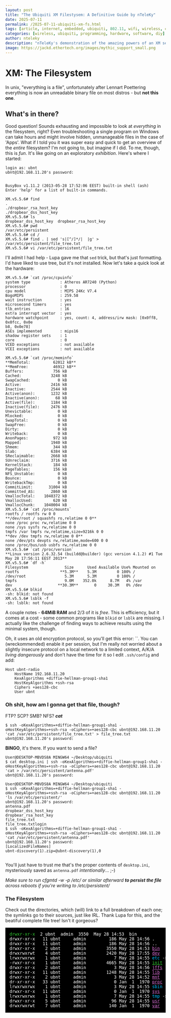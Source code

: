 ```yaml
---
layout: post
title: "The Ubiquiti XM Filestysem: A Definitive Guide by nTeleKy"
date: 2025-07-11
permalink: /2025-07-11-ubiquiti-xm-fs.html
tags: [article, internet, embedded, ubiquiti, 802.11, wifi, wireless, cli, programming]
categories: [wireless, ubiquiti, programming, hardware, software, diy]
author: nteleky
description: "nTeleKy's demonstration of the amazing powers of an XM series radio from Ubiquiti; what Ubiquiti hardware used to be like and why it's awesome; programming the radios and interfacing with them via SSH and the linux/windows CLI; interference mitigation; much, much more! in this episode we take the deepest dive into the filesystem!"
image: https://jackd.ethertech.org/images/mythic_support_small.png
---
```


# XM: The Filesystem

In unix, "everything is a file", unfortunately after Lennart Poettering everything is now an unreadable binary file on most distros - but **not this one**.

## What's in there?

Good question!  Sounds exhausting and impossible to look at *everything* in the filesystem, right?  Even troubleshooting a single program on Windows can take hours and might involve hidden, unmanageable files in the case of 'Apps'.  What if I told you it was super easy and quick to get an overview of the *entire* filesystem?  I'm not going to, but imagine if I did.  To me, though, this is *fun*.  It's like going on an exploratory *exhibition*.  Here's where I started:

```
login as: ubnt
ubnt@192.168.11.20's password:


BusyBox v1.11.2 (2013-05-28 17:52:06 EEST) built-in shell (ash)
Enter 'help' for a list of built-in commands.

XM.v5.5.6# find
.
./dropbear_rsa_host_key
./dropbear_dss_host_key
XM.v5.5.6# ls
dropbear_dss_host_key  dropbear_rsa_host_key
XM.v5.5.6# pwd
/var/etc/persistent
XM.v5.5.6# cd /
XM.v5.5.6# find . | sed 's|[^/]*/|  |g' > /var/etc/persistent/file_tree.txt
XM.v5.5.6# vi /var/etc/persistent/file_tree.txt
```

I'll admit I had help - Lupa gave me that `sed` trick, but that's just formatting.  I'd have liked to use tree, but it's not installed.  Now let's take a quick look at the hardware:

```
XM.v5.5.6# `cat /proc/cpuinfo`
system type             : Atheros AR7240 (Python)
processor               : 0
cpu model               : MIPS 24Kc V7.4
BogoMIPS                : 259.58
wait instruction        : yes
microsecond timers      : yes
tlb_entries             : 16
extra interrupt vector  : yes
hardware watchpoint     : yes, count: 4, address/irw mask: [0x0ff8, 0x0fcc, 0x0e                                                                                                                                                             b8, 0x0e78]
ASEs implemented        : mips16
shadow register sets    : 1
core                    : 0
VCED exceptions         : not available
VCEI exceptions         : not available

XM.v5.5.6# `cat /proc/meminfo`
**MemTotal:          62012 kB**
**MemFree:           46912 kB**
Buffers:             756 kB
Cached:             3248 kB
SwapCached:            0 kB
Active:             2416 kB
Inactive:           2544 kB
Active(anon):       1232 kB
Inactive(anon):       68 kB
Active(file):       1184 kB
Inactive(file):     2476 kB
Unevictable:           0 kB
Mlocked:               0 kB
SwapTotal:             0 kB
SwapFree:              0 kB
Dirty:                 0 kB
Writeback:             0 kB
AnonPages:           972 kB
Mapped:             1940 kB
Shmem:               344 kB
Slab:               6384 kB
SReclaimable:       2668 kB
SUnreclaim:         3716 kB
KernelStack:         184 kB
PageTables:          156 kB
NFS_Unstable:          0 kB
Bounce:                0 kB
WritebackTmp:          0 kB
CommitLimit:       31004 kB
Committed_AS:       2860 kB
VmallocTotal:    1048372 kB
VmallocUsed:         620 kB
VmallocChunk:    1040004 kB
XM.v5.5.6# `cat /proc/mounts`
rootfs / rootfs rw 0 0
**/dev/root / squashfs ro,relatime 0 0**
none /proc proc rw,relatime 0 0
none /sys sysfs rw,relatime 0 0
tmpfs /var tmpfs rw,relatime,size=9216k 0 0
**dev /dev tmpfs rw,relatime 0 0**
none /dev/pts devpts rw,relatime,mode=600 0 0
none /proc/bus/usb usbfs rw,relatime 0 0
XM.v5.5.6# `cat /proc/version`
**Linux version 2.6.32.54 (buildd@builder) (gcc version 4.1.2) #1 Tue May 28 17:56:11 EEST 2013**
XM.v5.5.6# `df -h`
Filesystem                Size      Used Available Use% Mounted on
rootfs                  **5.3M**    5.3M         0 100% /
/dev/root                 5.3M      5.3M         0 100% /
tmpfs                     9.0M    352.0k      8.7M   4% /var
dev                    **30.3M**       0     30.3M   0% /dev
XM.v5.5.6# blkid
-sh: blkid: not found
XM.v5.5.6# lsblk -f
-sh: lsblk: not found
```

A couple notes - **64MiB RAM** and 2/3 of it is *free*.  This is efficiency, but it comes at a cost - some common programs like `blkid` or `lsblk` are missing.  I actually like the challenge of finding ways to achieve results using the minimal system, though.

Oh, it uses an old encryption protocol, so you'll get this error: ``.  You can (wreckommended) enable it per session, but I'm really not worried about a slightly insecure protocol on a local network to a limited context, A/K/A *living dangerously* and don't have the time for it so I edit `.ssh/config` and add:

```
Host ubnt-radio
    HostName 192.168.11.20
    KexAlgorithms +diffie-hellman-group1-sha1
    HostKeyAlgorithms +ssh-rsa
    Ciphers +aes128-cbc
    User ubnt
```

###  Oh shit, how am I gonna get that file, though?

FTP? SCP? SMB? NFS? ***cat***

```
$ ssh -oKexAlgorithms=+diffie-hellman-group1-sha1 -oHostKeyAlgorithms=+ssh-rsa -oCiphers=+aes128-cbc ubnt@192.168.11.20 'cat /var/etc/persistent/file_tree.txt' > file_tree.txt
ubnt@192.168.11.20's password:
```

**BINGO**, it's there.  If you want to send a file?

```
User@DESKTOP-MBVDS8A MINGW64 ~/Desktop/ubiquiti
$ cat desktop.ini | ssh -oKexAlgorithms=+diffie-hellman-group1-sha1 -oHostKeyAlgorithms=+ssh-rsa -oCiphers=+aes128-cbc ubnt@192.168.11.20 'cat > /var/etc/persistent/antenna.pdf'
ubnt@192.168.11.20's password:

User@DESKTOP-MBVDS8A MINGW64 ~/Desktop/ubiquiti
$ ssh -oKexAlgorithms=+diffie-hellman-group1-sha1 -oHostKeyAlgorithms=+ssh-rsa -oCiphers=+aes128-cbc ubnt@192.168.11.20 'ls /var/etc/persistent/'
ubnt@192.168.11.20's password:
antenna.pdf
dropbear_dss_host_key
dropbear_rsa_host_key
file_tree.txt
file_tree.txtlogin
$ ssh -oKexAlgorithms=+diffie-hellman-group1-sha1 -oHostKeyAlgorithms=+ssh-rsa -oCiphers=+aes128-cbc ubnt@192.168.11.20 'cat /var/etc/persistent/antenna.pdf'
ubnt@192.168.11.20's password:
[LocalizedFileNames]
ubnt-discovery(1).zip=@ubnt-discovery(1),0


```

You'll just have to trust me that's the proper contents of `desktop.ini`, mysteriously saved as `antenna.pdf` *intentionally*... ;-)

*Make sure to run cfgmtd -w -p /etc/ or similar afterward **to persist the file** across reboots if you're writing to /etc/persistent/*

### The Filesystem

Check out the directories, which (will) link to a full breakdown of each one; the symlinks go to their sources, just like IRL.  Thank Lupa for this, and the beatiful complete file tree!  Isn't it gorgeous?

<pre style="background: #000; color: white; padding: 1em; font-family: monospace; font-size: 0.95em;">
<span style="color: limegreen;">drwxr-xr-x</span>  2 ubnt  admin  3550  May 28 14:53  bin
drwxr-xr-x   11 ubnt     admin         186 May 28 14:56 .
drwxr-xr-x   11 ubnt     admin         186 May 28 14:56 ..
drwxr-xr-x    2 ubnt     admin        3550 May 28 14:53 <a href="/bin" style="color: orchid;">bin</a>
drwxrwxrwt    4 ubnt     admin        2420 May 28 17:55 <a href="/bin" style="color: orchid;">dev</a>
lrwxrwxrwx    1 ubnt     admin           7 May 28 14:55 <span style="color: deepskyblue;">etc</span> -> var/etc
-rwxr-xr-x    1 ubnt     admin        4665 May 28 14:55 <a href="/bin" style="color: limegreen;">init</a>
drwxr-xr-x    2 ubnt     admin           3 May 28 14:56 <a href="/bin" style="color: orchid;">jffs</a>
drwxr-xr-x   11 ubnt     admin        1248 May 28 14:55 <a href="/bin" style="color: orchid;">lib</a>
drwxr-xr-x    2 ubnt     admin           3 May 28 14:52 <a href="/bin" style="color: orchid;">mnt</a>
dr-xr-xr-x   33 ubnt     admin           0 Jan  1  1970 <a href="/bin" style="color: orchid;">proc</a>
lrwxrwxrwx    1 ubnt     admin           3 May 28 14:55 <span style="color: deepskyblue;">sbin</span> -> <a href="/bin" style="color: orchid;">bin</a>
drwxr-xr-x   11 ubnt     admin           0 Jan  1  1970 <a href="/bin" style="color: orchid;">sys</a>
lrwxrwxrwx    1 ubnt     admin           7 May 28 14:55 <span style="color: deepskyblue;">tmp</span> -> <a href="/bin" style="color: orchid;">var/tmp</a>
drwxr-xr-x    5 ubnt     admin          96 May 28 14:55 <a href="/bin" style="color: orchid;">usr</a>
drwxrwxrwt    7 ubnt     admin         140 Jan  1  1970 <a href="/bin" style="color: orchid;">var</a>
</pre>

